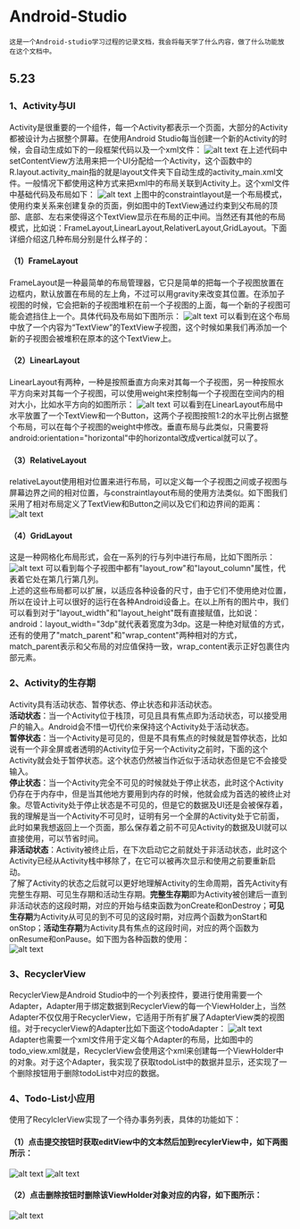 # Android-Studio
    这是一个Android-studio学习过程的记录文档，我会将每天学了什么内容，做了什么功能放在这个文档中。  
## 5.23  
### 1、Activity与UI   
 Activity是很重要的一个组件，每一个Activity都表示一个页面，大部分的Activity都被设计为占据整个屏幕。在使用Android Studio每当创建一个新的Activity的时候，会自动生成如下的一段框架代码以及一个xml文件：
![alt text](image/activity(base).png)
在上述代码中setContentView方法用来把一个UI分配给一个Activity，这个函数中的R.layout.activity_main指的就是layout文件夹下自动生成的activity_main.xml文件。一般情况下都使用这种方式来把xml中的布局关联到Activity上。这个xml文件中基础代码及布局如下：
![alt text](image/xml(base).png)
上图中的constraintlayout是一个布局模式，使用约束关系来创建复杂的页面，例如图中的TextView通过约束到父布局的顶部、底部、左右来使得这个TextView显示在布局的正中间。当然还有其他的布局模式，比如说：FrameLayout,LinearLayout,RelativerLayout,GridLayout。下面详细介绍这几种布局分别是什么样子的：
#### （1）FrameLayout
FrameLayout是一种最简单的布局管理器，它只是简单的把每一个子视图放置在边框内，默认放置在布局的左上角，不过可以用gravity来改变其位置。在添加子视图的时候，它会把新的子视图堆积在前一个子视图的上面，每一个新的子视图可能会遮挡住上一个。具体代码及布局如下图所示：
![alt text](image/FrameLayout.png)
可以看到在这个布局中放了一个内容为“TextView”的TextView子视图，这个时候如果我们再添加一个新的子视图会被堆积在原本的这个TextView上。
#### （2）LinearLayout
LinearLayout有两种，一种是按照垂直方向来对其每一个子视图，另一种按照水平方向来对其每一个子视图，可以使用weight来控制每一个子视图在空间内的相对大小，比如水平方向的如图所示：
![alt text](image/Linearlayout.png)
可以看到在LinearLayout布局中水平放置了一个TextView和一个Button，这两个子视图按照1:2的水平比例占据整个布局，可以在每个子视图的weight中修改。垂直布局与此类似，只需要将android:orientation="horizontal"中的horizontal改成vertical就可以了。
#### （3）RelativeLayout
relativeLayout使用相对位置来进行布局，可以定义每一个子视图之间或子视图与屏幕边界之间的相对位置，与constraintlayout布局的使用方法类似。如下图我们采用了相对布局定义了TextView和Button之间以及它们和边界间的距离：
![alt text](image/RelativeLayout.png)
#### （4）GridLayout
这是一种网格化布局形式，会在一系列的行与列中进行布局，比如下图所示：
![alt text](image/GridLayout.png)
可以看到每个子视图中都有"layout_row"和"layout_column"属性，代表着它处在第几行第几列。  
上述的这些布局都可以扩展，以适应各种设备的尺寸，由于它们不使用绝对位置，所以在设计上可以很好的运行在各种Android设备上。在以上所有的图片中，我们可以看到对于"layout_width"和"layout_height"既有直接赋值，比如说：android：layout_width="3dp"就代表着宽度为3dp。这是一种绝对赋值的方式，还有的使用了"match_parent"和"wrap_content"两种相对的方式，match_parent表示和父布局的对应值保持一致，wrap_content表示正好包裹住内部元素。
### 2、Activity的生存期
Activity具有活动状态、暂停状态、停止状态和非活动状态。  
<b>活动状态</b>：当一个Activity位于栈顶，可见且具有焦点即为活动状态，可以接受用户的输入。Android会不惜一切代价来保持这个Activity处于活动状态。  
<b>暂停状态</b>：当一个Activity是可见的，但是不具有焦点的时候就是暂停状态，比如说有一个非全屏或者透明的Activity位于另一个Activity之前时，下面的这个Activity就会处于暂停状态。这个状态仍然被当作近似于活动状态但是它不会接受输入。  
<b>停止状态</b>：当一个Activity完全不可见的时候就处于停止状态，此时这个Activity仍存在于内存中，但是当其他地方要用到内存的时候，他就会成为首选的被终止对象。尽管Activity处于停止状态是不可见的，但是它的数据及UI还是会被保存着，我的理解是当一个Activity不可见时，证明有另一个全屏的Activity处于它前面，此时如果我想返回上一个页面，那么保存着之前不可见Activity的数据及UI就可以直接使用，可以节省时间。  
<b>非活动状态</b>：Activity被终止后，在下次启动它之前就处于非活动状态，此时这个Activity已经从Activity栈中移除了，在它可以被再次显示和使用之前要重新启动。  
了解了Activity的状态之后就可以更好地理解Activity的生命周期，首先Activity有完整生存期、可见生存期和活动生存期。<b>完整生存期</b>即为Activity被创建后一直到非活动状态的这段时期，对应的开始与结束函数为onCreate和onDestroy；<b>可见生存期</b>为Activity从可见的到不可见的这段时期，对应两个函数为onStart和onStop；<b>活动生存期</b>为Activity具有焦点的这段时间，对应的两个函数为onResume和onPause。如下图为各种函数的使用：  
![alt text](image/生存周期.png)
### 3、RecyclerView
RecyclerView是Android Studio中的一个列表控件，要进行使用需要一个Adapter，Adapter用于绑定数据到RecyclerView的每一个ViewHolder上，当然Adapter不仅仅用于RecyclerView，它适用于所有扩展了AdapterView类的视图组。对于recyclerView的Adapter比如下面这个todoAdapter：
![alt text](image/todoAdapter.png)
Adapter也需要一个xml文件用于定义每个Adapter的布局，比如图中的todo_view.xml就是，RecyclerView会使用这个xml来创建每一个ViewHolder中的对象。对于这个Adapter，我实现了获取todoList中的数据并显示，还实现了一个删除按钮用于删除todoList中对应的数据。
### 4、Todo-List小应用
使用了RecylclerView实现了一个待办事务列表，具体的功能如下：
#### （1）点击提交按钮时获取editView中的文本然后加到recylerView中，如下两图所示：
![alt text](image/Todo-List1-1.png)
![alt text](image/Todo-List1-2.png)
#### （2）点击删除按钮时删除该ViewHolder对象对应的内容，如下图所示：
![alt text](image/Todo-List2.png)